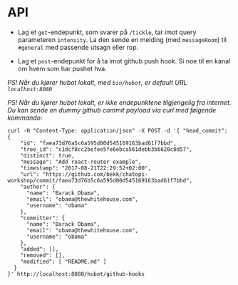 # API

- Lag et `get`-endepunkt, som svarer på `/tickle`, tar imot query parameteren `intensity`. La den sende en melding (med `messageRoom`) til `#general` med passende utsagn eller rop.

- Lag et `post`-endepunkt for å ta imot github push hook. Si noe til en kanal om hvem som har pushet hva.

*PS! Når du kjører hubot lokalt, med `bin/hubot`, er default URL `localhost:8080`*

*PS! Når du kjører hubot lokalt, er ikke endepunktene tilgjengelig fra internet. Du kan sende en dummy github commit payload via curl med følgende kommando:*

```
curl -H "Content-Type: application/json" -X POST -d '{ "head_commit": {
    "id": "faea73d76a5c6a595d00d545169163bad61f7bbd",
    "tree_id": "c1dcf8cc2befee5fe6ebca561debb3b6620c0d57",
    "distinct": true,
    "message": "Add react-router example",
    "timestamp": "2017-08-21T22:29:52+02:00",
    "url": "https://github.com/bekk/chatops-workshop/commit/faea73d76b5c6a595d00d545169163bad61f7bbd",
    "author": {
      "name": "Barack Obama",
      "email": "obama@thewhitehouse.com",
      "username": "obama"
    },
    "committer": {
      "name": "Barack Obama",
      "email": "obama@thewhitehouse.com",
      "username": "obama"
    },
    "added": [],
    "removed": [],
    "modified": [ "README.md" ]
  }
}' http://localhost:8080/hubot/github-hooks
```